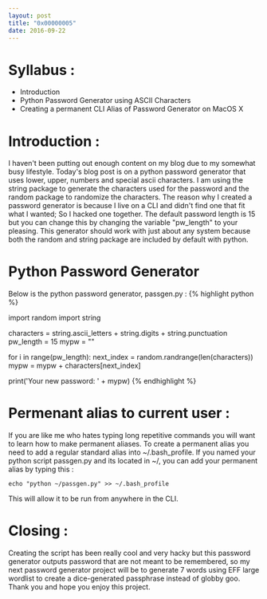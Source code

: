 ```yaml
---
layout: post
title: "0x00000005"
date: 2016-09-22
---
```

# Syllabus :
- Introduction
- Python Password Generator using ASCII Characters
- Creating a permanent CLI Alias of Password Generator on MacOS X 

# Introduction :
I haven't been putting out enough content on my blog due to my somewhat busy lifestyle. Today's blog post is on a python password generator that uses lower, upper, numbers and special ascii characters. I am using the string package to generate the characters used for the password and the random package to randomize the characters. The reason why I created a password generator is because I live on a CLI and didn't find one that fit what I wanted; So I hacked one together. The default password length is 15 but you can change this by changing the variable "pw_length" to your pleasing. This generator should work with just about any system because both the random and string package are included by default with python.

# Python Password Generator 
Below is the python password generator, passgen.py :
{% highlight python %}

import random
import string

characters = string.ascii_letters + string.digits + string.punctuation
pw_length = 15
mypw = ""

for i in range(pw_length):
    next_index = random.randrange(len(characters))
    mypw = mypw + characters[next_index]

print('Your new password: ' + mypw)
{% endhighlight %}

# Permenant alias to current user :
If you are like me who hates typing long repetitive commands you will want to learn how to make permanent aliases. To create a permanent alias you need to add a regular standard alias into ~/.bash_profile. If you named your python script passgen.py and its located in ~/, you can add your permanent alias by typing this :

`echo "python ~/passgen.py" >> ~/.bash_profile`

This will allow it to be run from anywhere in the CLI.

# Closing :
Creating the script has been really cool and very hacky but this password generator outputs password that are not meant to be remembered, so my next password generator project will be to generate 7 words using EFF large wordlist to create a dice-generated passphrase instead of globby goo. Thank you and hope you enjoy this project.
